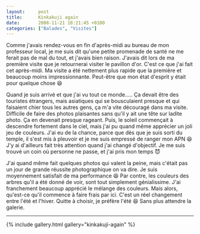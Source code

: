```yaml
---
layout:     post
title:      Kinkakuji again
date:       2008-11-21 18:21:45 +0100
categories: ["Balades", "Visites"]
---
```


Comme j'avais rendez-vous en fin d'après-midi au bureau de mon professeur local, je me suis dit qu'une petite
promenade de santé ne me ferait pas de mal du tout, et j'avais bien raison. J'avais dit lors de ma première visite
que je retournerai visiter le pavillon d'or. C'est ce que j'ai fait cet après-midi. Ma visite a été nettement plus
rapide que la première et beaucoup moins impressionnante. Peut-être que mon état d'esprit y était pour quelque
chose :laughing:

<!--more-->

Quand je suis arrivé et que j'ai vu tout ce monde..... Ça devait être des touristes étrangers, mais asiatiques qui
se bousculaient presque et qui faisaient chier tous les autres gens, ça m'a vite découragé dans ma visite.
Difficile de faire des photos plaisantes sans qu'il y ait une tête sur ladite photo. Ça en devenait presque
rageant. Puis, le soleil commençait à descendre fortement dans le ciel, mais j'ai pu quand même apprécier un joli
jeu de couleurs. J'ai eu de la chance, parce que dès que je suis sorti du temple, il s'est mis à pleuvoir et je me
suis empressé de ranger mon APN :laughing: J'y ai d'ailleurs fait très attention quand j'ai changé d'objectif. Je
me suis trouvé un coin où personne ne passe, et j'ai pris mon temps :smiling_imp:

J'ai quand même fait quelques photos qui valent la peine, mais c'était pas un jour de grande réussite
photographique on va dire. Je suis moyennement satisfait de ma performance :laughing: Par contre, les couleurs des
arbres qu'il a été donné de voir, sont tout simplement génialissime. J'ai franchement beaucoup apprécié le mélange
des couleurs. Mais alors, qu'est-ce qu'il commence à faire frais par ici. C'est un réel changement entre l'été et
l'hiver. Quitte à choisir, je préfère l'été :laughing: Sans plus attendre la galerie.

-----

{% include gallery.html gallery="kinkakuji-again" %}